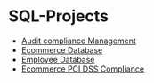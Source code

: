 # SQL-Projects


 -  <a href="https://github.com/Queenstar1/Audit-Compliance-Management/tree/main"> Audit compliance Management</a> 
 - <a href="https://github.com/Queenstar1/EcommerceDB"> Ecommerce Database</a>
 - <a href="https://github.com/Queenstar1/Employee-Database"> Employee Database</a>
 - <a href="https://github.com/QueenstarInfoSecurity/ECommerce-with-PCI-DSS-Compliance"> Ecommerce PCI DSS Compliance</a>
